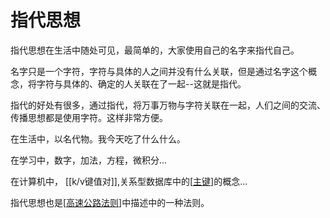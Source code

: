 # 指代思想

指代思想在生活中随处可见，最简单的，大家使用自己的名字来指代自己。

名字只是一个字符，字符与具体的人之间并没有什么关联，但是通过名字这个概念，将字符与具体的、确定的人关联在了一起--这就是指代。

指代的好处有很多，通过指代，将万事万物与字符关联在一起，人们之间的交流、传播思想都是使用字符。这样非常方便。

在生活中，以名代物。我今天吃了什么什么。

在学习中，数字，加法，方程，微积分...

在计算机中， [[k/v键值对]],关系型数据库中的[[主键]]的概念...

指代思想也是[[高速公路法则]]中描述中的一种法则。


[//begin]: # "Autogenerated link references for markdown compatibility"
[主键]: 主键 "主键"
[高速公路法则]: 高速公路法则 "高速公路法则"
[//end]: # "Autogenerated link references"
